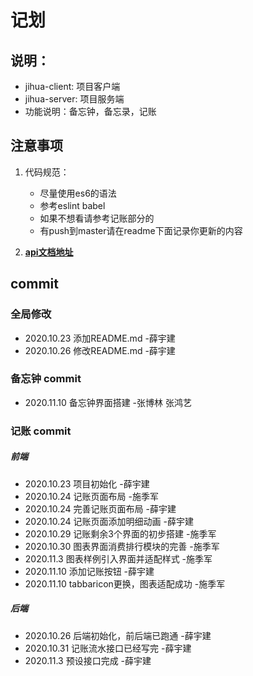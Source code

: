 # 记划

## 说明：
- jihua-client: 项目客户端
- jihua-server: 项目服务端
- 功能说明：备忘钟，备忘录，记账

## 注意事项

1. 代码规范：
	- 尽量使用es6的语法
	- 参考eslint babel 
	- 如果不想看请参考记账部分的
	- 有push到master请在readme下面记录你更新的内容

2. **[api文档地址](https://www.showdoc.com.cn/jihua?page_id=5647596436480599)**


## commit

### 全局修改

 - 2020.10.23 添加README.md -薛宇建
 - 2020.10.26 修改README.md -薛宇建

### 备忘钟 commit
- 2020.11.10 备忘钟界面搭建 -张博林 张鸿艺

### 记账 commit

##### 前端

- 2020.10.23 项目初始化  -薛宇建
- 2020.10.24 记账页面布局 -施季军
- 2020.10.24 完善记账页面布局 -薛宇建
- 2020.10.24 记账页面添加明细动画 -薛宇建
- 2020.10.29 记账剩余3个界面的初步搭建 -施季军
- 2020.10.30 图表界面消费排行模块的完善 -施季军
- 2020.11.3 图表样例引入界面并适配样式 -施季军
- 2020.11.10 添加记账按钮 -薛宇建
- 2020.11.10 tabbaricon更换，图表适配成功 -施季军

##### 后端

- 2020.10.26 后端初始化，前后端已跑通 -薛宇建
- 2020.10.31 记账流水接口已经写完 -薛宇建
- 2020.11.3 预设接口完成 -薛宇建